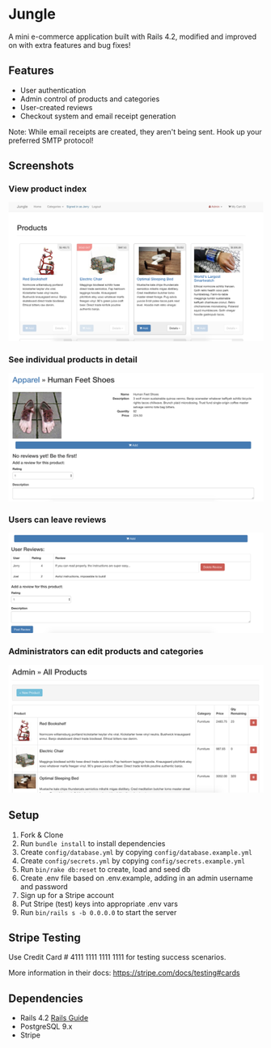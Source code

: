 # Jungle

A mini e-commerce application built with Rails 4.2, modified and improved on with extra features and bug fixes!

## Features

 * User authentication
 * Admin control of products and categories
 * User-created reviews
 * Checkout system and email receipt generation

 Note: While email receipts are created, they aren't being sent. Hook up your preferred SMTP protocol!

## Screenshots

### View product index
![View Product Index](https://github.com/louisriehl/jungle-rails/blob/master/app/assets/images/products_index.png?raw=true)
### See individual products in detail
![View Individual Products](https://github.com/louisriehl/jungle-rails/blob/master/app/assets/images/product_view.png?raw=true)
### Users can leave reviews
![Leave Reviews](https://github.com/louisriehl/jungle-rails/blob/master/app/assets/images/reviews.png?raw=true)
### Administrators can edit products and categories
![Admin Control of Items](https://github.com/louisriehl/jungle-rails/blob/master/app/assets/images/admin_products.png?raw=true)

## Setup

1. Fork & Clone
2. Run `bundle install` to install dependencies
3. Create `config/database.yml` by copying `config/database.example.yml`
4. Create `config/secrets.yml` by copying `config/secrets.example.yml`
5. Run `bin/rake db:reset` to create, load and seed db
6. Create .env file based on .env.example, adding in an admin username and password
7. Sign up for a Stripe account
8. Put Stripe (test) keys into appropriate .env vars
9. Run `bin/rails s -b 0.0.0.0` to start the server

## Stripe Testing

Use Credit Card # 4111 1111 1111 1111 for testing success scenarios.

More information in their docs: <https://stripe.com/docs/testing#cards>

## Dependencies

* Rails 4.2 [Rails Guide](http://guides.rubyonrails.org/v4.2/)
* PostgreSQL 9.x
* Stripe
